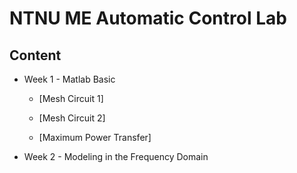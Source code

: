 # NTNU ME Automatic Control Lab
## Content
* Week 1 - Matlab Basic

  * [Mesh Circuit 1]
  
  * [Mesh Circuit 2]
  
  * [Maximum Power Transfer] 

* Week 2 -  Modeling in the Frequency Domain
